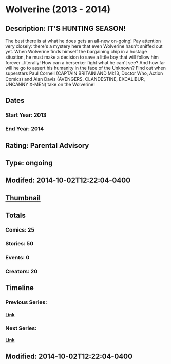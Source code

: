 # Wolverine (2013 - 2014)
## Description: IT'S HUNTING SEASON!
The best there is at what he does gets an all-new on-going! Pay attention very closely: there's a mystery here that even Wolverine hasn't sniffed out yet. When Wolverine finds himself the bargaining chip in a hostage situation, he must make a decision to save a little boy that will follow him forever...literally! How can a berserker fight what he can't see? And how far will he go to assert his humanity in the face of the Unknown? Find out when superstars Paul Cornell (CAPTAIN BRITAIN AND MI:13, Doctor Who, Action Comics) and Alan Davis (AVENGERS, CLANDESTINE, EXCALIBUR, UNCANNY X-MEN) take on the Wolverine!
## Dates
### Start Year: 2013
### End Year: 2014
## Rating: Parental Advisory
## Type: ongoing
## Modifed: 2014-10-02T12:22:04-0400
## [Thumbnail](http://i.annihil.us/u/prod/marvel/i/mg/7/10/542d7b9246df9.jpg)
## Totals
### Comics: 25
### Stories: 50
### Events: 0
### Creators: 20
## Timeline
### Previous Series: 
#### [Link]()
### Next Series: 
#### [Link]()
## Modified: 2014-10-02T12:22:04-0400